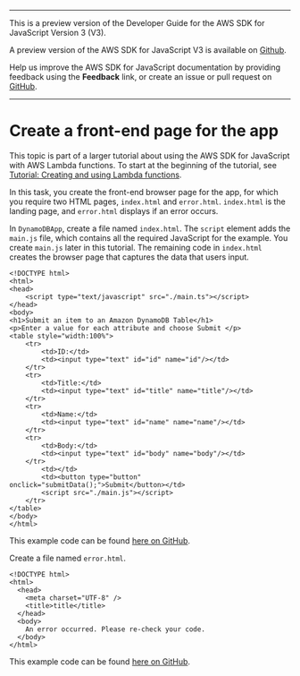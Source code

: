 --------

This is a preview version of the Developer Guide for the AWS SDK for JavaScript Version 3 \(V3\)\.

A preview version of the AWS SDK for JavaScript V3 is available on [Github](https://github.com/aws/aws-sdk-js-v3)\.

Help us improve the AWS SDK for JavaScript documentation by providing feedback using the **Feedback** link, or create an issue or pull request on [GitHub](https://github.com/awsdocs/aws-sdk-for-javascript-v3)\.

--------

# Create a front\-end page for the app<a name="cross-service-submitdata-front-end"></a>

This topic is part of a larger tutorial about using the AWS SDK for JavaScript with AWS Lambda functions\. To start at the beginning of the tutorial, see [Tutorial: Creating and using Lambda functions](https://docs.aws.amazon.com/sdk-for-javascript/v2/developer-guide/sdk-cross-service-example-submitting-data.html)\. 

In this task, you create the front\-end browser page for the app, for which you require two HTML pages, `index.html` and `error.html`\. `index.html` is the landing page, and `error.html` displays if an error occurs\.

In `DynamoDBApp`, create a file named `index.html`\. The `script` element adds the `main.js` file, which contains all the required JavaScript for the example\. You create `main.js` later in this tutorial\. The remaining code in `index.html` creates the browser page that captures the data that users input\.

```
<!DOCTYPE html>
<html>
<head>
    <script type="text/javascript" src="./main.ts"></script>
</head>
<body>
<h1>Submit an item to an Amazon DynamoDB Table</h1>
<p>Enter a value for each attribute and choose Submit </p>
<table style="width:100%">
    <tr>
        <td>ID:</td>
        <td><input type="text" id="id" name="id"/></td>
    </tr>
    <tr>
        <td>Title:</td>
        <td><input type="text" id="title" name="title"/></td>
    </tr>
    <tr>
        <td>Name:</td>
        <td><input type="text" id="name" name="name"/></td>
    </tr>
    <tr>
        <td>Body:</td>
        <td><input type="text" id="body" name="body"/></td>
    </tr>
        <td></td>
        <td><button type="button" onclick="submitData();">Submit</button></td>
        <script src="./main.js"></script>
    </tr>
</table>
</body>
</html>
```

This example code can be found [here on GitHub](https://github.com/awsdocs/aws-doc-sdk-examples/blob/master/javascriptv3/example_code/cross-services/submit-data-app/src/dynamoApp/index.html)\.

Create a file named `error.html`\.

```
<!DOCTYPE html>
<html>
  <head>
    <meta charset="UTF-8" />
    <title>title</title>
  </head>
  <body>
    An error occurred. Please re-check your code.
  </body>
</html>
```

This example code can be found [here on GitHub](https://github.com/awsdocs/aws-doc-sdk-examples/blob/master/javascriptv3/example_code/cross-services/submit-data-app/src/dynamoApp/error.html)\.